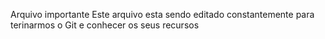 Arquivo importante
Este arquivo esta sendo editado constantemente para terinarmos o Git e conhecer os seus recursos
